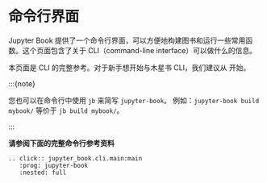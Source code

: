 # 命令行界面

Jupyter Book 提供了一个命令行界面，可以方便地构建图书和运行一些常用函数。这个页面包含了关于 CLI（command-line interface）可以做什么的信息。

本页面是 CLI 的完整参考。对于新手想开始与木星书 CLI，我们建议从 [](../start/overview.md) 开始。

:::{note}

您也可以在命令行中使用 ``jb`` 来简写 ``jupyter-book``。
例如：`jupyter-book build mybook/` 等价于 ``jb build mybook/``。

:::

**请参阅下面的完整命令行参考资料**

```{eval-rst}
.. click:: jupyter_book.cli.main:main
   :prog: jupyter-book
   :nested: full
```
